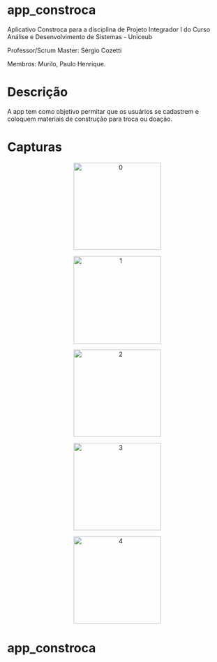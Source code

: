 # app_constroca

Aplicativo Constroca para a disciplina de Projeto Integrador I do Curso Análise e Desenvolvimento de Sistemas - Uniceub

Professor/Scrum Master: Sérgio Cozetti

Membros: Murilo, Paulo Henrique.


# Descrição

A app tem como objetivo permitar que os usuários se cadastrem e coloquem materiais de construção para troca ou doação.


# Capturas


<p align="center">
<img alt="0" src="http://www.someletras.com.br/paulo/gifs/0.gif" width="200"/>
</p>
<p align="center">
<img alt="1" src="http://www.someletras.com.br/paulo/gifs/1.gif" width="200"/>
</p>
<p align="center">
<img alt="2" src="http://www.someletras.com.br/paulo/gifs/2.gif" width="200"/>
</p>
<p align="center">
<img alt="3" src="http://www.someletras.com.br/paulo/gifs/3.gif" width="200" />
</p>
<p align="center">
<img alt="4" src="http://www.someletras.com.br/paulo/gifs/4.gif" width="200"/>
</p>


# app_constroca 



